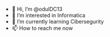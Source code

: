 - 👋 Hi, I’m @odulDC13
- 👀 I’m interested in Informatica 
- 🌱 I’m currently learning Cibersegurity
- 📫 How to reach me now

<!---
odulDC13/odulDC13 is a ✨ special ✨ repository because its `README.md` (this file) appears on your GitHub profile.
You can click the Preview link to take a look at your changes.
--->

